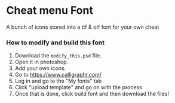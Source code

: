 # Cheat menu Font

A bunch of icons stored into a ttf & otf font for your own cheat

### How to modify and build this font
  1. Download the `modify_this.psd` file.
  2. Open it in photoshop.
  3. Add your own icons.
  4. Go to https://www.calligraphr.com/
  5. Log in and go to the "My fonts" tab
  6. Click "upload template" and go on with the process
  7. Once that is done, click build font and then download the files!
